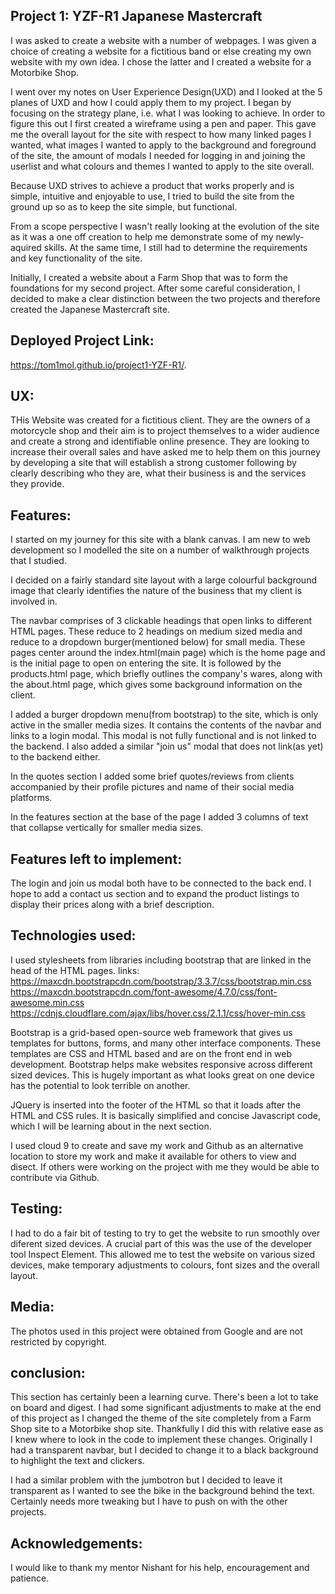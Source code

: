 ## Project 1: YZF-R1 Japanese Mastercraft

I was asked to create a website with a number of webpages.
I was given a choice of creating a website for a fictitious band or else creating
my own website with my own idea. I chose the latter and I created a website for 
a Motorbike Shop. 

I went over my notes on User Experience Design(UXD) and I looked at the 5 planes 
of UXD and how I could apply them to my project. 
I began by focusing on the strategy plane, i.e. what I was looking to achieve.
In order to figure this out I first created a wireframe using a pen and paper. 
This gave me the overall layout for the site with respect to how many linked 
pages I wanted, what images I wanted to apply to the background and foreground 
of the site, the amount of modals I needed for logging in and joining the userlist
and what colours and themes I wanted to apply to the site overall. 


Because UXD strives to achieve a product that works properly and is simple, 
intuitive and enjoyable to use, I tried to build the site from the ground up so as
to keep the site simple, but functional.

From a scope perspective I wasn't really looking at the evolution of the site as
it was a one off creation to help me demonstrate some of my newly-aquired skills.
At the same time, I still had to determine the requirements and key functionality
of the site. 


Initially, I created a website about a Farm Shop that was to form the foundations for my second project.
After some careful consideration, I decided to make a clear distinction between the two projects and therefore 
created the Japanese Mastercraft site.

## Deployed Project Link:

https://tom1mol.github.io/project1-YZF-R1/.



## UX:

THis Website was created for a fictitious client. They are the owners of a motorcycle shop and their aim is 
to project themselves to a wider audience  and create a strong and identifiable online presence.
They are looking to increase their overall sales and have asked me to help them on this journey by developing
a site that will establish a strong customer following by clearly describing  who they are, what their business is
and the services they provide.


## Features:

I started on my journey for this site with a blank canvas. I am new to web development so I modelled the site
on a number of walkthrough projects that I studied.

I decided on a fairly standard site layout with a large colourful background image that clearly identifies
the nature of the business that my client is involved in.

The navbar comprises of 3 clickable headings that open links to different HTML pages. These reduce to 2 headings 
on medium sized media and reduce to a dropdown burger(mentioned below) for small media.
These pages center around the index.html(main page) which is the home page and is the initial page to open on 
entering the site. It is followed by the products.html page, which briefly outlines the company's wares, along 
with the about.html page, which gives some background information on the client.

I added a burger dropdown menu(from bootstrap) to the site, which is only active in the smaller media sizes. It contains the 
contents of the navbar and links to a login modal. This modal is not fully functional and is not linked to the backend.
I also added a similar "join us" modal that does not link(as yet) to the backend either.

In the quotes section I added some brief quotes/reviews from clients accompanied by their profile pictures and name of their
social media platforms. 

In the features section at the base of the page I added 3 columns of text that collapse vertically for smaller media sizes.



## Features left to implement:

The login and join us modal both have to be connected to the back end. I hope to add a contact us section and to expand the 
product listings to display their prices along with a brief description.


## Technologies used:

I used stylesheets from libraries including bootstrap that are linked in the head of the HTML pages.
links:
https://maxcdn.bootstrapcdn.com/bootstrap/3.3.7/css/bootstrap.min.css
https://maxcdn.bootstrapcdn.com/font-awesome/4.7.0/css/font-awesome.min.css
https://cdnjs.cloudflare.com/ajax/libs/hover.css/2.1.1/css/hover-min.css

Bootstrap is a grid-based open-source web framework that gives us templates for buttons, forms, and many other interface components.
These templates are CSS and HTML based and are on the front end in web development. Bootstrap helps make websites responsive across 
different sized devices. This is hugely important as what looks great on one device has the potential to look terrible on another.


JQuery is inserted into the footer of the HTML so that it loads after the HTML and CSS rules. It is basically simplified and concise 
Javascript code, which I will be learning about in the next section.

I used cloud 9 to create and save my work and Github as an alternative location to store my work and make it available for others to view
and disect. If others were working on the project with me they would be able to contribute via Github.



## Testing:

I had to do a fair bit of testing to try to get the website to run smoothly over diferent sized devices. A crucial part of this was 
the use of the developer tool Inspect Element. This allowed me to test the website on various sized devices, make temporary adjustments
to colours, font sizes and the overall layout.


## Media:

The photos used in this project were obtained from Google and are not restricted by copyright.

## conclusion:

This section has certainly been a learning curve. There's been a lot to take on board and digest. I had some significant 
adjustments to make at the end of this project as I changed the theme of the site completely from a Farm Shop site to a Motorbike shop site. Thankfully I did this 
with relative ease as I knew where to look in the code to implement these changes. Originally I had a transparent navbar, but I decided to change it to a black background to highlight the text and clickers.

I had a similar problem with the jumbotron but I decided to leave it transparent as I wanted to see the bike in the background behind the text. Certainly needs more tweaking but I have to push on with the other projects.

## Acknowledgements:

I would like to thank my mentor Nishant for his help, encouragement and patience. 